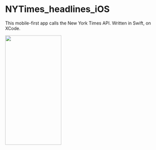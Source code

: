 # NYTimes_headlines_iOS
This mobile-first app calls the New York Times API. Written in Swift, on XCode.

<img src="/public/JackTheRipper.gif" width="180" height="350"/>
